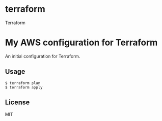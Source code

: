 # terraform
Terraform
 # My AWS configuration for Terraform
   An initial configuration for Terraform.
## Usage
   ```
   $ terraform plan
   $ terraform apply
   ```
## License
MIT
